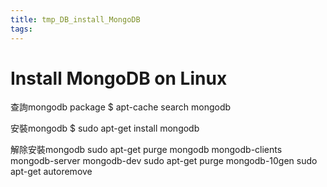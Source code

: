 ```yaml
---
title: tmp_DB_install_MongoDB
tags:
---
```

Install MongoDB on Linux
===

查詢mongodb package
$ apt-cache search mongodb

安裝mongodb
$ sudo apt-get install mongodb

解除安裝mongodb
sudo apt-get purge mongodb mongodb-clients mongodb-server mongodb-dev
sudo apt-get purge mongodb-10gen
sudo apt-get autoremove